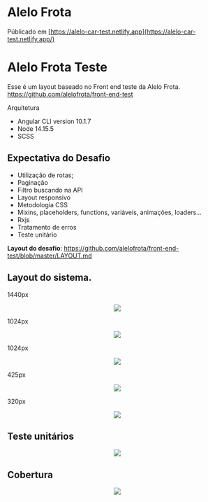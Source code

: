 # Alelo Frota
Públicado em [https://alelo-car-test.netlify.app](https://alelo-car-test.netlify.app/)

# Alelo Frota Teste

Esse é um layout baseado no Front end teste da Alelo Frota.
https://github.com/alelofrota/front-end-test

Arquitetura

- Angular CLI version 10.1.7
- Node 14.15.5
- SCSS

## Expectativa do Desafio

- Utilização de rotas;
- Paginação
- Filtro buscando na API
- Layout responsivo
- Metodologia CSS
- Mixins, placeholders, functions, variáveis, animações, loaders...
- Rxjs
- Tratamento de erros
- Teste unitário

**Layout do desafio**: https://github.com/alelofrota/front-end-test/blob/master/LAYOUT.md

## Layout do sistema.

 1440px
<p align="center">
  <img src="./redme-layouts/layout-desktop-1440.png">
</p>
1024px
<p align="center">
  <img src="./redme-layouts/layout-desktop-edit-1024.png">
</p>
1024px
<p align="center">
  <img src="./redme-layouts/layout-desktop-1024.png">
</p>
425px
<p align="center">
  <img src="./redme-layouts/layout-mobile-425.png">
</p>
320px
<p align="center">
  <img src="./redme-layouts/layout-mobile-320.png">
</p>

## Teste unitários

<p align="center">
  <img src="./redme-layouts/test-unit.PNG">
</p>

## Cobertura

<p align="center">
  <img src="./redme-layouts/coverage.PNG">
</p>
